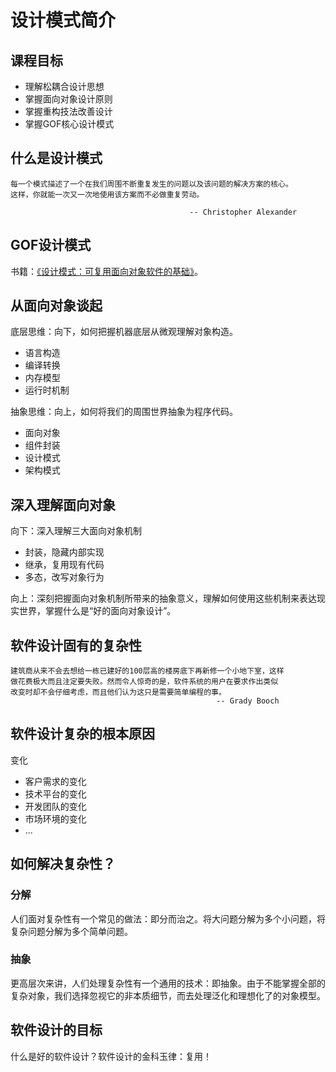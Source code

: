 # 设计模式简介

## 课程目标

- 理解松耦合设计思想
- 掌握面向对象设计原则
- 掌握重构技法改善设计
- 掌握GOF核心设计模式


## 什么是设计模式

```
每一个模式描述了一个在我们周围不断重复发生的问题以及该问题的解决方案的核心。
这样，你就能一次又一次地使用该方案而不必做重复劳动。

                                        -- Christopher Alexander
```


## GOF设计模式

书籍：[《设计模式：可复用面向对象软件的基础》](https://item.jd.com/10057319.html)。


## 从面向对象谈起

底层思维：向下，如何把握机器底层从微观理解对象构造。
- 语言构造
- 编译转换
- 内存模型
- 运行时机制

抽象思维：向上，如何将我们的周围世界抽象为程序代码。
- 面向对象
- 组件封装
- 设计模式
- 架构模式


## 深入理解面向对象

向下：深入理解三大面向对象机制
- 封装，隐藏内部实现
- 继承，复用现有代码
- 多态，改写对象行为

向上：深刻把握面向对象机制所带来的抽象意义，理解如何使用这些机制来表达现实世界，掌握什么是“好的面向对象设计”。


## 软件设计固有的复杂性

```
建筑商从来不会去想给一栋已建好的100层高的楼房底下再新修一个小地下室，这样
做花费极大而且注定要失败。然而令人惊奇的是，软件系统的用户在要求作出类似
改变时却不会仔细考虑，而且他们认为这只是需要简单编程的事。
                                              -- Grady Booch
```


## 软件设计复杂的根本原因

变化
- 客户需求的变化
- 技术平台的变化
- 开发团队的变化
- 市场环境的变化
- ...


## 如何解决复杂性？

### 分解

人们面对复杂性有一个常见的做法：即分而治之。将大问题分解为多个小问题，将复杂问题分解为多个简单问题。


### 抽象

更高层次来讲，人们处理复杂性有一个通用的技术：即抽象。由于不能掌握全部的复杂对象，我们选择忽视它的非本质细节，而去处理泛化和理想化了的对象模型。


## 软件设计的目标

什么是好的软件设计？软件设计的金科玉律：复用！


